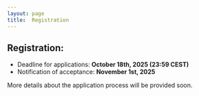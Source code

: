 ```yaml
---
layout: page
title:  Registration
---
```



## Registration:

<!-- - Start of applications: **September 1st, 2025** -->
- Deadline for applications: **October 18th, 2025 (23:59 CEST)**
- Notification of acceptance: **November 1st, 2025**

More details about the application process will be provided soon.
